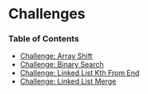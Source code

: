 # Challenges

### Table of Contents

* [Challenge: Array Shift](ArrayShift)
* [Challenge: Binary Search](BinarySearch)
* [Challenge: Linked List Kth From End](LinkedListKthFromEnd)
* [Challenge: Linked List Merge](LinkedListMerge)
